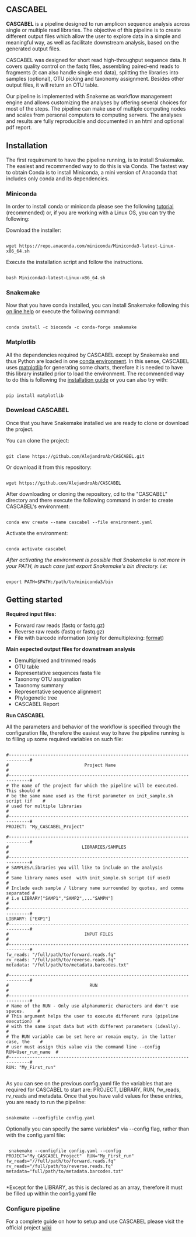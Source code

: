## CASCABEL

**CASCABEL** is a pipeline designed to run amplicon sequence analysis across single or multiple read libraries.
The objective of this pipeline is to create different output files which allow the user to explore data in a simple and
meaningful way, as well as facilitate downstream analysis, based on the generated output files.

CASCABEL was designed for short read high-throughput sequence data. It covers quality control on the fastq files, assembling paired-end reads to fragments (it can also handle single end data), splitting the libraries into samples (optional), OTU picking and taxonomy assignment. Besides other output files, it will return an OTU table.

Our pipeline is implemented with Snakeme as workflow management engine and allows customizing the analyses by offering several choices for most of the steps. The pipeline can make use of multiple computing nodes and scales from personal computers to computing servers. The analyses and results are fully reproducible and documented in an html and optional pdf report.

## Installation

The first requirement to have the pipeline running, is to install Snakemake. The easiest and recommended way to do this is via Conda. The fastest way to obtain Conda is to install Miniconda, a mini version of Anaconda that includes only conda and its dependencies. 

### Miniconda

In order to install conda or miniconda please see the following [tutorial](https://docs.conda.io/projects/conda/en/latest/user-guide/install/download.html) (recommended) or, if you are working with a Linux OS, you can try the following:

Download the installer:
<pre><code class="text">
wget https://repo.anaconda.com/miniconda/Miniconda3-latest-Linux-x86_64.sh
</code></pre>

Execute the installation script and follow the instructions.
<pre><code class="text">
bash Miniconda3-latest-Linux-x86_64.sh
</code></pre>

### Snakemake


Now that you have conda installed, you can install Snakemake following this [on line help](https://snakemake.readthedocs.io/en/stable/getting_started/installation.html) or execute the following command:

<pre><code class="text">
conda install -c bioconda -c conda-forge snakemake
</code></pre>

### Matplotlib
 
All the dependencies required by CASCABEL except by Snakemake and thus Python are loaded in one [conda environment](https://docs.conda.io/projects/conda/en/latest/user-guide/concepts/environments.html). In this sense, CASCABEL uses [matplotlib](https://matplotlib.org/) for generating some charts, therefore it is needed to have this library installed prior to load the environment. The recommended way to do this is following the [installation guide](https://matplotlib.org/users/installing.html) or you can also try with:
<pre><code class="text">
pip install matplotlib
</code></pre>

### Download CASCABEL

Once that you have Snakemake installed we are ready to clone or download the project.

You can clone the project:

<pre><code class="text">
git clone https://github.com/AlejandroAb/CASCABEL.git
</code></pre>

Or download it from this repository:

<pre><code class="text">
wget https://github.com/AlejandroAb/CASCABEL
</code></pre>

After downloading or cloning the repository, cd to the "CASCABEL" directory and there execute the following command in order to create CASCABEL's environment:

<pre><code class="text">
conda env create --name cascabel --file environment.yaml
</code></pre>

Activate the environment:

<pre><code class="text">
conda activate cascabel
</code></pre>

*After activating the environment is possible that Snakemake is not more in your PATH, in such case just export Snakemake's bin directory. i.e:*

<pre><code class="text">
export PATH=$PATH:/path/to/miniconda3/bin
</code></pre>

## Getting started

**Required input files:**
                         
+ Forward raw reads (fastq or fastq.gz)
+ Reverse raw reads (fastq or fastq.gz)
+ File with barcode information (only for demultiplexing: [format](http://qiime.org/documentation/file_formats.html#metadata-mapping-files))

  
**Main expected output files for downstream analysis**

+ Demultiplexed and trimmed reads
+ OTU table
+ Representative sequences fasta file
+ Taxonomy OTU assignation
+ Taxonomy summary
+ Representative sequence alignment
+ Phylogenetic tree
+ CASCABEL Report

**Run CASCABEL**

All the parameters and behavior of the workflow is specified through the configuration file, therefore the easiest way to have the pipeline running is to filling up some required variables on such file: 

<pre><code class="yaml">
#------------------------------------------------------------------------------#
#                             Project Name                                     #
#------------------------------------------------------------------------------#
# The name of the project for which the pipeline will be executed. This should #
# be the same name used as the first parameter on init_sample.sh script (if    #
# used for multiple libraries                                                 #
#------------------------------------------------------------------------------#
PROJECT: "My_CASCABEL_Project"

#------------------------------------------------------------------------------#
#                            LIBRARIES/SAMPLES                                 #
#------------------------------------------------------------------------------#
# SAMPLES/Libraries you will like to include on the analysis                   #
# Same library names used  with init_sample.sh script (if used)                #
# Include each sample / library name surrounded by quotes, and comma separated #
# i.e LIBRARY["SAMP1","SAMP2",..."SAMPN"]                                      #
#------------------------------------------------------------------------------#
LIBRARY: ["EXP1"]
#------------------------------------------------------------------------------#
#                             INPUT FILES                                      #
#------------------------------------------------------------------------------#
fw_reads: "/full/path/to/forward.reads.fq"
rv_reads: "/full/path/to/reverse.reads.fq"
metadata: "/full/path/to/metadata.barcodes.txt"

#------------------------------------------------------------------------------#
#                               RUN                                            #
#------------------------------------------------------------------------------#
# Name of the RUN - Only use alphanumeric characters and don't use spaces.     #
# This argument helps the user to execute different runs (pipeline execution)  #
# with the same input data but with different parameters (ideally).            #
# The RUN variable can be set here or remain empty, in the latter case, the    #
# user must assign this value via the command line --config RUN=User_run_name  #
#------------------------------------------------------------------------------#
RUN: "My_First_run"

</code></pre>
As you can see on the previous config.yaml file the variables that are required for CASCABEL to start are:
PROJECT, LIBRARY, RUN,  fw_reads, rv_reads and metadata. Once that you have valid values for these entries, you are ready to run the pipeline:

<pre><code class="yaml">
snakemake --configfile config.yaml 
</code></pre>

Optionally you can specify the same variables* via --config flag, rather than with the config.yaml file:

<pre><code class="text">
 snakemake --configfile config.yaml --config PROJECT="My_CASCABEL_Project"  RUN="My_First_run" fw_reads="//full/path/to/forward.reads.fq" rv_reads="/full/path/to/reverse.reads.fq" metadata="full/path/to/metadata.barcodes.txt"
 </code></pre>


*Except for the LIBRARY, as this is declared as an array, therefore it must be filled up within the config.yaml file

### Configure pipeline

For a complete guide on how to setup and use CASCABEL please visit the official project [wiki](https://github.com/AlejandroAb/CASCABEL/wiki)
